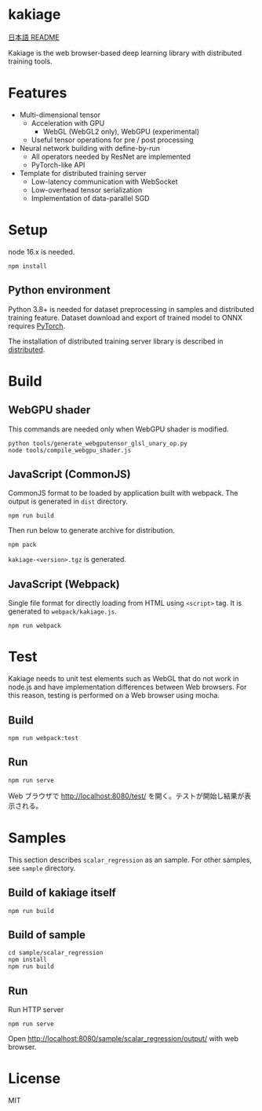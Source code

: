 # kakiage

[日本語 README](./README.ja.md)

Kakiage is the web browser-based deep learning library with distributed training tools.

# Features

- Multi-dimensional tensor
  - Acceleration with GPU
    - WebGL (WebGL2 only), WebGPU (experimental)
  - Useful tensor operations for pre / post processing
- Neural network building with define-by-run
  - All operators needed by ResNet are implemented
  - PyTorch-like API
- Template for distributed training server
  - Low-latency communication with WebSocket
  - Low-overhead tensor serialization
  - Implementation of data-parallel SGD

# Setup

node 16.x is needed.

```
npm install
```

## Python environment

Python 3.8+ is needed for dataset preprocessing in samples and distributed training feature. Dataset download and export of trained model to ONNX requires [PyTorch](https://pytorch.org/).

The installation of distributed training server library is described in [distributed](./distributed/).

# Build

## WebGPU shader

This commands are needed only when WebGPU shader is modified.

```
python tools/generate_webgputensor_glsl_unary_op.py
node tools/compile_webgpu_shader.js
```

## JavaScript (CommonJS)

CommonJS format to be loaded by application built with webpack. The output is generated in `dist` directory.

```
npm run build
```

Then run below to generate archive for distribution.

```
npm pack
```

`kakiage-<version>.tgz` is generated.

## JavaScript (Webpack)

Single file format for directly loading from HTML using `<script>` tag. It is generated to `webpack/kakiage.js`.

```
npm run webpack
```

# Test

Kakiage needs to unit test elements such as WebGL that do not work in node.js and have implementation differences between Web browsers.
For this reason, testing is performed on a Web browser using mocha.

## Build

```
npm run webpack:test
```

## Run

```
npm run serve
```

Web ブラウザで [http://localhost:8080/test/](http://localhost:8080/test/) を開く。テストが開始し結果が表示される。

# Samples

This section describes `scalar_regression` as an sample. For other samples, see `sample` directory.

## Build of kakiage itself

```
npm run build
```

## Build of sample

```
cd sample/scalar_regression
npm install
npm run build
```

## Run

Run HTTP server

```
npm run serve
```

Open [http://localhost:8080/sample/scalar_regression/output/](http://localhost:8080/sample/scalar_regression/output/) with web browser.

# License

MIT
